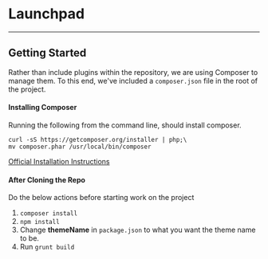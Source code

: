 # Launchpad
----------------------------------

Getting Started
----------------------------------
Rather than include plugins within the repository, we are using Composer to
manage them.  To this end, we've included a `composer.json` file in the
root of the project.

#### Installing Composer
Running the following from the command line, should install composer.
```
curl -sS https://getcomposer.org/installer | php;\
mv composer.phar /usr/local/bin/composer
```
[Official Installation Instructions](https://getcomposer.org/doc/00-intro.md#installation-linux-unix-osx)

#### After Cloning the Repo
Do the below actions before starting work on the project

1. `composer install`
2. `npm install`
3. Change **themeName** in `package.json` to what you want the theme name to be.
4. Run `grunt build`
